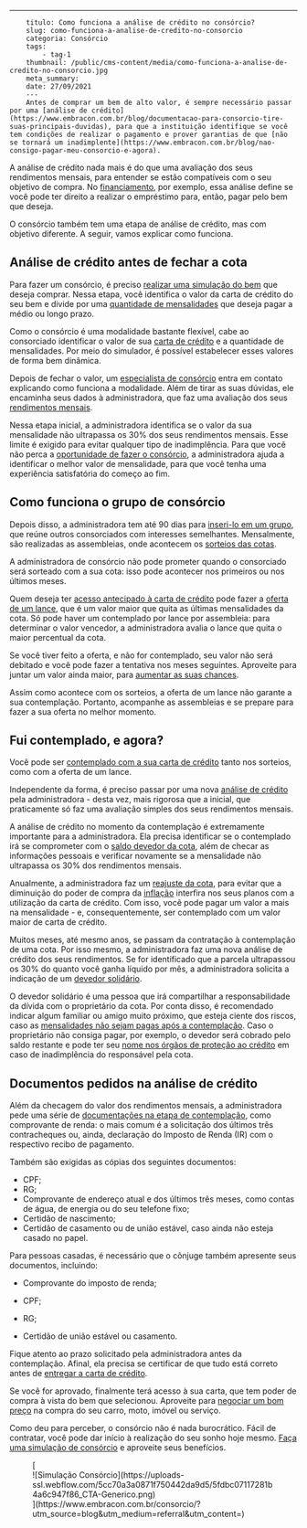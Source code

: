 ---
        titulo: Como funciona a análise de crédito no consórcio?
        slug: como-funciona-a-analise-de-credito-no-consorcio
        categoria: Consórcio
        tags:
            - tag-1
        thumbnail: /public/cms-content/media/como-funciona-a-analise-de-credito-no-consorcio.jpg
        meta_summary: 
        date: 27/09/2021
        ---
        Antes de comprar um bem de alto valor, é sempre necessário passar por uma [análise de crédito](https://www.embracon.com.br/blog/documentacao-para-consorcio-tire-suas-principais-duvidas), para que a instituição identifique se você tem condições de realizar o pagamento e prover garantias de que [não se tornará um inadimplente](https://www.embracon.com.br/blog/nao-consigo-pagar-meu-consorcio-e-agora).

A análise de crédito nada mais é do que uma avaliação dos seus rendimentos mensais, para entender se estão compatíveis com o seu objetivo de compra. No [financiamento](https://www.embracon.com.br/blog/entenda-quais-sao-as-6-maiores-desvantagens-do-financiamento), por exemplo, essa análise define se você pode ter direito a realizar o empréstimo para, então, pagar pelo bem que deseja.

O consórcio também tem uma etapa de análise de crédito, mas com objetivo diferente. A seguir, vamos explicar como funciona.

Análise de crédito antes de fechar a cota 
------------------------------------------

Para fazer um consórcio, é preciso [realizar uma simulação do bem](https://www.embracon.com.br/blog/simulacao-de-consorcio) que deseja comprar. Nessa etapa, você identifica o valor da carta de crédito do seu bem e divide por uma [quantidade de mensalidades](https://www.embracon.com.br/blog/qual-o-valor-ideal-da-parcela-mensal-de-um-consorcio) que deseja pagar a médio ou longo prazo.

Como o consórcio é uma modalidade bastante flexível, cabe ao consorciado identificar o valor de sua [carta de crédito](https://www.embracon.com.br/blog/tudo-o-que-voce-precisa-saber-sobre-a-carta-de-credito-de-consorcios) e a quantidade de mensalidades. Por meio do simulador, é possível estabelecer esses valores de forma bem dinâmica.

Depois de fechar o valor, um [especialista de consórcio](https://www.embracon.com.br/blog/tudo-o-que-voce-precisa-saber-sobre-a-importancia-de-um-consultor-de-consorcio) entra em contato explicando como funciona a modalidade. Além de tirar as suas dúvidas, ele encaminha seus dados à administradora, que faz uma avaliação dos seus [rendimentos mensais](https://www.embracon.com.br/blog/entenda-como-e-possivel-manter-a-saude-financeira-da-sua-familia).

Nessa etapa inicial, a administradora identifica se o valor da sua mensalidade não ultrapassa os 30% dos seus rendimentos mensais. Esse limite é exigido para evitar qualquer tipo de inadimplência. Para que você não perca a [oportunidade de fazer o consórcio](https://www.embracon.com.br/blog/confira-10-vantagens-indiscutiveis-do-consorcio), a administradora ajuda a identificar o melhor valor de mensalidade, para que você tenha uma experiência satisfatória do começo ao fim.

Como funciona o grupo de consórcio 
-----------------------------------

Depois disso, a administradora tem até 90 dias para [inseri-lo em um grupo](https://www.embracon.com.br/conhecaoconsorcio/o-que-e-um-grupo-de-consorcio), que reúne outros consorciados com interesses semelhantes. Mensalmente, são realizadas as assembleias, onde acontecem os [sorteios das cotas](https://www.embracon.com.br/conhecaoconsorcio/como-sao-realizados-os-sorteios-nas-assembleias).

A administradora de consórcio não pode prometer quando o consorciado será sorteado com a sua cota: isso pode acontecer nos primeiros ou nos últimos meses.

Quem deseja ter [acesso antecipado à carta de crédito](https://www.embracon.com.br/blog/antecipar-um-consorcio-descubra-aqui) pode fazer a [oferta de um lance](https://www.embracon.com.br/blog/como-funcionam-os-tipos-de-lances-no-consorcio), que é um valor maior que quita as últimas mensalidades da cota. Só pode haver um contemplado por lance por assembleia: para determinar o valor vencedor, a administradora avalia o lance que quita o maior percentual da cota.

Se você tiver feito a oferta, e não for contemplado, seu valor não será debitado e você pode fazer a tentativa nos meses seguintes. Aproveite para juntar um valor ainda maior, para [aumentar as suas chances](https://www.embracon.com.br/blog/como-ser-contemplado-mais-rapido-no-consorcio).

Assim como acontece com os sorteios, a oferta de um lance não garante a sua contemplação. Portanto, acompanhe as assembleias e se prepare para fazer a sua oferta no melhor momento.

Fui contemplado, e agora? 
--------------------------

Você pode ser [contemplado com a sua carta de crédito](https://www.embracon.com.br/blog/quais-sao-as-formas-de-contemplacao) tanto nos sorteios, como com a oferta de um lance.

Independente da forma, é preciso passar por uma nova [análise de crédito](https://www.embracon.com.br/conhecaoconsorcio/ao-ser-contemplado-sera-feita-analise-para-liberacao-do-meu-credito) pela administradora - desta vez, mais rigorosa que a inicial, que praticamente só faz uma avaliação simples dos seus rendimentos mensais.

A análise de crédito no momento da contemplação é extremamente importante para a administradora. Ela precisa identificar se o contemplado irá se comprometer com o [saldo devedor da cota](https://www.embracon.com.br/conhecaoconsorcio/o-que-e-saldo-devedor), além de checar as informações pessoais e verificar novamente se a mensalidade não ultrapassa os 30% dos rendimentos mensais.

Anualmente, a administradora faz um [reajuste da cota](https://www.embracon.com.br/blog/reajuste-consorcio-como-e-feito), para evitar que a diminuição do poder de compra da [inflação](https://www.embracon.com.br/blog/entenda-a-importancia-da-taxa-selic-e-da-inflacao) interfira nos seus planos com a utilização da carta de crédito. Com isso, você pode pagar um valor a mais na mensalidade - e, consequentemente, ser contemplado com um valor maior de carta de crédito.

Muitos meses, até mesmo anos, se passam da contratação à contemplação de uma cota. Por isso mesmo, a administradora faz uma nova análise de crédito dos seus rendimentos. Se for identificado que a parcela ultrapassou os 30% do quanto você ganha líquido por mês, a administradora solicita a indicação de um [devedor solidário](https://www.embracon.com.br/blog/o-que-e-o-devedor-solidario-e-como-ele-te-ajuda).

O devedor solidário é uma pessoa que irá compartilhar a responsabilidade da dívida com o proprietário da cota. Por conta disso, é recomendado indicar algum familiar ou amigo muito próximo, que esteja ciente dos riscos, caso as [mensalidades não sejam pagas após a contemplação](https://www.embracon.com.br/blog/nao-consigo-pagar-meu-consorcio-e-agora). Caso o proprietário não consiga pagar, por exemplo, o devedor será cobrado pelo saldo restante e pode ter seu [nome nos órgãos de proteção ao crédito](https://www.embracon.com.br/blog/afinal-posso-fazer-um-consorcio-mesmo-com-o-nome-sujo) em caso de inadimplência do responsável pela cota.

Documentos pedidos na análise de crédito 
-----------------------------------------

Além da checagem do valor dos rendimentos mensais, a administradora pede uma série de [documentações na etapa de contemplação](https://www.embracon.com.br/blog/documentacao-para-consorcio-tire-suas-principais-duvidas), como comprovante de renda: o mais comum é a solicitação dos últimos três contracheques ou, ainda, declaração do Imposto de Renda (IR) com o respectivo recibo de pagamento.

Também são exigidas as cópias dos seguintes documentos:

- CPF;
- RG;
- Comprovante de endereço atual e dos últimos três meses, como contas de água, de energia ou do seu telefone fixo;
- Certidão de nascimento;
- Certidão de casamento ou de união estável, caso ainda não esteja casado no papel.

Para pessoas casadas, é necessário que o cônjuge também apresente seus documentos, incluindo:

- Comprovante do imposto de renda;
- CPF;
- RG;

- Certidão de união estável ou casamento.

Fique atento ao prazo solicitado pela administradora antes da contemplação. Afinal, ela precisa se certificar de que tudo está correto antes de [entregar a carta de crédito](https://www.embracon.com.br/blog/fui-contemplado-mas-tive-o-credito-recusado-e-agora).

Se você for aprovado, finalmente terá acesso à sua carta, que tem poder de compra à vista do bem que selecionou. Aproveite para [negociar um bom preço](https://www.embracon.com.br/blog/4-dicas-para-conseguir-uma-boa-negociacao-na-hora-de-adquirir-o-seu-bem) na compra do seu carro, moto, imóvel ou serviço.

Como deu para perceber, o consórcio não é nada burocrático. Fácil de contratar, você pode dar início à realização do seu sonho hoje mesmo. [Faça uma simulação de consórcio](https://www.embracon.com.br/) e aproveite seus benefícios.

<figure class="w-richtext-figure-type-image w-richtext-align-center">[<div>![Simulação Consórcio](https://uploads-ssl.webflow.com/5cc70a3a0871f750442da9d5/5fdbc07117281b4a6c947f86_CTA-Generico.png)</div>](https://www.embracon.com.br/consorcio/?utm_source=blog&utm_medium=referral&utm_content=)</figure>
        